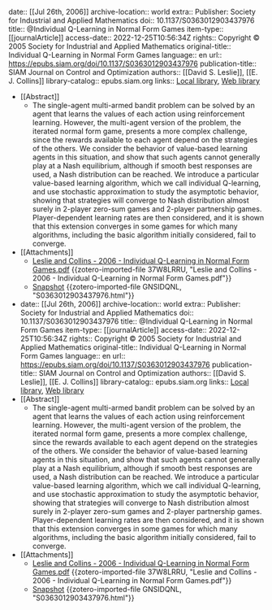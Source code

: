 date:: [[Jul 26th, 2006]]
archive-location:: world
extra:: Publisher: Society for Industrial and Applied Mathematics
doi:: 10.1137/S0363012903437976
title:: @Individual Q-Learning in Normal Form Games
item-type:: [[journalArticle]]
access-date:: 2022-12-25T10:56:34Z
rights:: Copyright © 2005 Society for Industrial and Applied Mathematics
original-title:: Individual Q-Learning in Normal Form Games
language:: en
url:: https://epubs.siam.org/doi/10.1137/S0363012903437976
publication-title:: SIAM Journal on Control and Optimization
authors:: [[David S. Leslie]], [[E. J. Collins]]
library-catalog:: epubs.siam.org
links:: [Local library](zotero://select/library/items/DX5IF55V), [Web library](https://www.zotero.org/users/7448055/items/DX5IF55V)

- [[Abstract]]
	- The single-agent multi-armed bandit problem can be solved by an agent that learns the values of each action using reinforcement learning. However, the multi-agent version of the problem, the iterated normal form game, presents a more complex challenge, since the rewards available to each agent depend on the strategies of the others. We consider the behavior of value-based learning agents in this situation, and show that such agents cannot generally play at a Nash equilibrium, although if smooth best responses are used, a Nash distribution can be reached. We introduce a particular value-based learning algorithm, which we call individual Q-learning, and use stochastic approximation to study the asymptotic behavior, showing that strategies will converge to Nash distribution almost surely in 2-player zero-sum games and 2-player partnership games. Player-dependent learning rates are then considered, and it is shown that this extension converges in some games for which many algorithms, including the basic algorithm initially considered, fail to converge.
- [[Attachments]]
	- [Leslie and Collins - 2006 - Individual Q-Learning in Normal Form Games.pdf](zotero://select/library/items/37W8LRRU) {{zotero-imported-file 37W8LRRU, "Leslie and Collins - 2006 - Individual Q-Learning in Normal Form Games.pdf"}}
	- [Snapshot](https://epubs.siam.org/doi/epdf/10.1137/S0363012903437976) {{zotero-imported-file GNSIDQNL, "S0363012903437976.html"}}
- date:: [[Jul 26th, 2006]]
  archive-location:: world
  extra:: Publisher: Society for Industrial and Applied Mathematics
  doi:: 10.1137/S0363012903437976
  title:: @Individual Q-Learning in Normal Form Games
  item-type:: [[journalArticle]]
  access-date:: 2022-12-25T10:56:34Z
  rights:: Copyright © 2005 Society for Industrial and Applied Mathematics
  original-title:: Individual Q-Learning in Normal Form Games
  language:: en
  url:: https://epubs.siam.org/doi/10.1137/S0363012903437976
  publication-title:: SIAM Journal on Control and Optimization
  authors:: [[David S. Leslie]], [[E. J. Collins]]
  library-catalog:: epubs.siam.org
  links:: [Local library](zotero://select/library/items/DX5IF55V), [Web library](https://www.zotero.org/users/7448055/items/DX5IF55V)
- [[Abstract]]
	- The single-agent multi-armed bandit problem can be solved by an agent that learns the values of each action using reinforcement learning. However, the multi-agent version of the problem, the iterated normal form game, presents a more complex challenge, since the rewards available to each agent depend on the strategies of the others. We consider the behavior of value-based learning agents in this situation, and show that such agents cannot generally play at a Nash equilibrium, although if smooth best responses are used, a Nash distribution can be reached. We introduce a particular value-based learning algorithm, which we call individual Q-learning, and use stochastic approximation to study the asymptotic behavior, showing that strategies will converge to Nash distribution almost surely in 2-player zero-sum games and 2-player partnership games. Player-dependent learning rates are then considered, and it is shown that this extension converges in some games for which many algorithms, including the basic algorithm initially considered, fail to converge.
- [[Attachments]]
	- [Leslie and Collins - 2006 - Individual Q-Learning in Normal Form Games.pdf](zotero://select/library/items/37W8LRRU) {{zotero-imported-file 37W8LRRU, "Leslie and Collins - 2006 - Individual Q-Learning in Normal Form Games.pdf"}}
	- [Snapshot](https://epubs.siam.org/doi/epdf/10.1137/S0363012903437976) {{zotero-imported-file GNSIDQNL, "S0363012903437976.html"}}